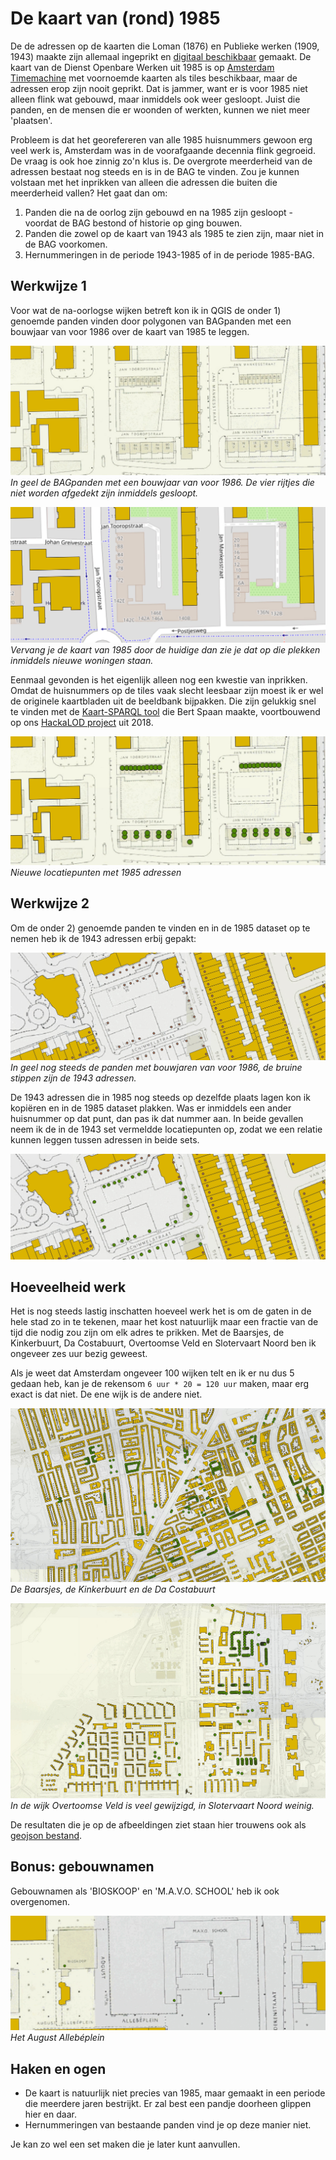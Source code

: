 # De kaart van (rond) 1985 

De de adressen op de kaarten die Loman (1876) en Publieke werken (1909, 1943) maakte zijn allemaal ingeprikt en [digitaal beschikbaar](https://adamlink.nl/geo/addresses/start/) gemaakt. De kaart van de Dienst Openbare Werken uit 1985 is op [Amsterdam Timemachine](https://tiles.amsterdamtimemachine.nl/) met voornoemde kaarten als tiles beschikbaar, maar de adressen erop zijn nooit geprikt. Dat is jammer, want er is voor 1985 niet alleen flink wat gebouwd, maar inmiddels ook weer gesloopt. Juist die panden, en de mensen die er woonden of werkten, kunnen we niet meer 'plaatsen'.

Probleem is dat het georefereren van alle 1985 huisnummers gewoon erg veel werk is, Amsterdam was in de voorafgaande decennia flink gegroeid. De vraag is ook hoe zinnig zo'n klus is. De overgrote meerderheid van de adressen bestaat nog steeds en is in de BAG te vinden. Zou je kunnen volstaan met het inprikken van alleen die adressen die buiten die meerderheid vallen? Het gaat dan om:

1. Panden die na de oorlog zijn gebouwd en na 1985 zijn gesloopt - voordat de BAG bestond of historie op ging bouwen.
2. Panden die zowel op de kaart van 1943 als 1985 te zien zijn, maar niet in de BAG voorkomen.
3. Hernummeringen in de periode 1943-1985 of in de periode 1985-BAG.

## Werkwijze 1

Voor wat de na-oorlogse wijken betreft kon ik in QGIS de onder 1) genoemde panden vinden door polygonen van BAGpanden met een bouwjaar van voor 1986 over de kaart van 1985 te leggen.

![Jan Tooropstraat](tooropstraat.jpg)
_In geel de BAGpanden met een bouwjaar van voor 1986. De vier rijtjes die niet worden afgedekt zijn inmiddels gesloopt._

![Jan Tooropstraat](tooroposm.jpg)
_Vervang je de kaart van 1985 door de huidige dan zie je dat op die plekken inmiddels nieuwe woningen staan._

Eenmaal gevonden is het eigenlijk alleen nog een kwestie van inprikken. Omdat de huisnummers op de tiles vaak slecht leesbaar zijn moest ik er wel de originele kaartbladen uit de beeldbank bijpakken. Die zijn gelukkig snel te vinden met de [Kaart-SPARQL tool](https://bertspaan.nl/kaart-sparql/) die Bert Spaan maakte, voortbouwend op ons [HackaLOD project](https://github.com/bertspaan/hackalod/) uit 2018.

![geprikt](tooropgeprikt.jpg)
_Nieuwe locatiepunten met 1985 adressen_

## Werkwijze 2

Om de onder 2) genoemde panden te vinden en in de 1985 dataset op te nemen heb ik de 1943 adressen erbij gepakt:

![schimmelstraat](schimmel.jpg)
_In geel nog steeds de panden met bouwjaren van voor 1986, de bruine stippen zijn de 1943 adressen._

De 1943 adressen die in 1985 nog steeds op dezelfde plaats lagen kon ik kopiëren en in de 1985 dataset plakken. Was er inmiddels een ander huisnummer op dat punt, dan pas ik dat nummer aan. In beide gevallen neem ik de in de 1943 set vermeldde locatiepunten op, zodat we een relatie kunnen leggen tussen adressen in beide sets.

![schimmelstraat](schimmelkopie.jpg)

## Hoeveelheid werk

Het is nog steeds lastig inschatten hoeveel werk het is om de gaten in de hele stad zo in te tekenen, maar het kost natuurlijk maar een fractie van de tijd die nodig zou zijn om elk adres te prikken. Met de Baarsjes, de Kinkerbuurt, Da Costabuurt, Overtoomse Veld en Slotervaart Noord ben ik ongeveer zes uur bezig geweest.

Als je weet dat Amsterdam ongeveer 100 wijken telt en ik er nu dus 5 gedaan heb, kan je de rekensom `6 uur * 20 = 120 uur` maken, maar erg exact is dat niet. De ene wijk is de andere niet.

![bk](baarsjes-kinker.jpg)
_De Baarsjes, de Kinkerbuurt en de Da Costabuurt_



![verder west](west.jpg)
_In de wijk Overtoomse Veld is veel gewijzigd, in Slotervaart Noord weinig._

De resultaten die je op de afbeeldingen ziet staan hier trouwens ook als [geojson bestand](1985-wgs.geojson).

## Bonus: gebouwnamen

Gebouwnamen als 'BIOSKOOP' en 'M.A.V.O. SCHOOL' heb ik ook overgenomen.

![bioskoop](bioskoop.jpg)
_Het August Allebéplein_

## Haken en ogen

- De kaart is natuurlijk niet precies van 1985, maar gemaakt in een periode die meerdere jaren bestrijkt. Er zal best een pandje doorheen glippen hier en daar.
- Hernummeringen van bestaande panden vind je op deze manier niet.

Je kan zo wel een set maken die je later kunt aanvullen.